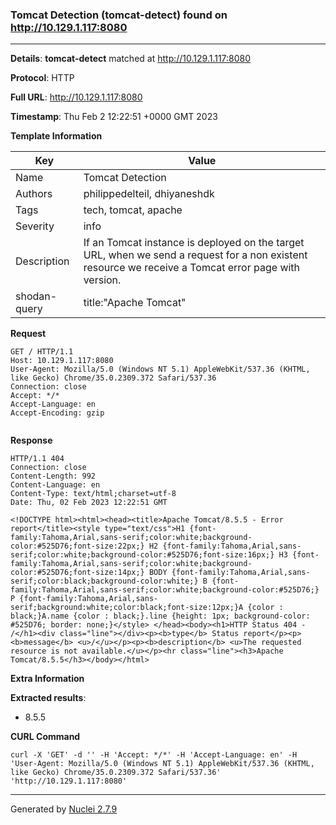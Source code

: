 ### Tomcat Detection (tomcat-detect) found on http://10.129.1.117:8080
---
**Details**: **tomcat-detect**  matched at http://10.129.1.117:8080

**Protocol**: HTTP

**Full URL**: http://10.129.1.117:8080

**Timestamp**: Thu Feb 2 12:22:51 +0000 GMT 2023

**Template Information**

| Key | Value |
|---|---|
| Name | Tomcat Detection |
| Authors | philippedelteil, dhiyaneshdk |
| Tags | tech, tomcat, apache |
| Severity | info |
| Description | If an Tomcat instance is deployed on the target URL, when we send a request for a non existent resource we receive a Tomcat error page with version. |
| shodan-query | title:"Apache Tomcat" |

**Request**
```http
GET / HTTP/1.1
Host: 10.129.1.117:8080
User-Agent: Mozilla/5.0 (Windows NT 5.1) AppleWebKit/537.36 (KHTML, like Gecko) Chrome/35.0.2309.372 Safari/537.36
Connection: close
Accept: */*
Accept-Language: en
Accept-Encoding: gzip


```

**Response**
```http
HTTP/1.1 404 
Connection: close
Content-Length: 992
Content-Language: en
Content-Type: text/html;charset=utf-8
Date: Thu, 02 Feb 2023 12:22:51 GMT

<!DOCTYPE html><html><head><title>Apache Tomcat/8.5.5 - Error report</title><style type="text/css">H1 {font-family:Tahoma,Arial,sans-serif;color:white;background-color:#525D76;font-size:22px;} H2 {font-family:Tahoma,Arial,sans-serif;color:white;background-color:#525D76;font-size:16px;} H3 {font-family:Tahoma,Arial,sans-serif;color:white;background-color:#525D76;font-size:14px;} BODY {font-family:Tahoma,Arial,sans-serif;color:black;background-color:white;} B {font-family:Tahoma,Arial,sans-serif;color:white;background-color:#525D76;} P {font-family:Tahoma,Arial,sans-serif;background:white;color:black;font-size:12px;}A {color : black;}A.name {color : black;}.line {height: 1px; background-color: #525D76; border: none;}</style> </head><body><h1>HTTP Status 404 - /</h1><div class="line"></div><p><b>type</b> Status report</p><p><b>message</b> <u>/</u></p><p><b>description</b> <u>The requested resource is not available.</u></p><hr class="line"><h3>Apache Tomcat/8.5.5</h3></body></html>
```

**Extra Information**

**Extracted results**:

- 8.5.5



**CURL Command**
```
curl -X 'GET' -d '' -H 'Accept: */*' -H 'Accept-Language: en' -H 'User-Agent: Mozilla/5.0 (Windows NT 5.1) AppleWebKit/537.36 (KHTML, like Gecko) Chrome/35.0.2309.372 Safari/537.36' 'http://10.129.1.117:8080'
```
---
Generated by [Nuclei 2.7.9](https://github.com/projectdiscovery/nuclei)